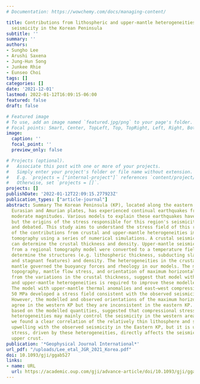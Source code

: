 ```yaml
---
# Documentation: https://wowchemy.com/docs/managing-content/

title: Contributions from lithospheric and upper-mantle heterogeneities to upper crustal
  seismicity in the Korean Peninsula
subtitle: ''
summary: ''
authors:
- Sungho Lee
- Arushi Saxena
- Jung-Hun Song
- Junkee Rhie
- Eunseo Choi
tags: []
categories: []
date: '2021-12-01'
lastmod: 2022-01-12T16:09:15-06:00
featured: false
draft: false

# Featured image
# To use, add an image named `featured.jpg/png` to your page's folder.
# Focal points: Smart, Center, TopLeft, Top, TopRight, Left, Right, BottomLeft, Bottom, BottomRight.
image:
  caption: ''
  focal_point: ''
  preview_only: false

# Projects (optional).
#   Associate this post with one or more of your projects.
#   Simply enter your project's folder or file name without extension.
#   E.g. `projects = ["internal-project"]` references `content/project/deep-learning/index.md`.
#   Otherwise, set `projects = []`.
projects: []
publishDate: '2022-01-12T22:09:15.277923Z'
publication_types: ["article-journal"]
abstract: Summary The Korean Peninsula (KP), located along the eastern margin of the
  Eurasian and Amurian plates, has experienced continual earthquakes from small to
  moderate magnitudes. Various models to explain these earthquakes have been proposed,
  but the origins of the stress responsible for this region's seismicity remain unclear
  and debated. This study aims to understand the stress field of this region in terms
  of the contributions from crustal and upper-mantle heterogeneities imaged via seismic
  tomography using a series of numerical simulations. A crustal seismic velocity model
  can determine the crustal thickness and density. Upper-mantle seismic velocity anomalies
  from a regional tomography model were converted to a temperature field, which can
  determine the structures (e.g. lithospheric thickness, subducting slabs, their gaps,
  and stagnant features) and density. The heterogeneities in the crustal and upper
  mantle governed the buoyancy forces and rheology in our models. The modelled surface
  topography, mantle flow stress, and orientation of maximum horizontal stress, derived
  from the variations in the crustal thickness, suggest that model with the lithospheric
  and upper-mantle heterogeneities is required to improve these modelled quantities.
  The model with upper-mantle thermal anomalies and east–west compression of approximately
  50 MPa developed a stress field consistent with the observed seismicity in the KP.
  However, the modelled and observed orientations of the maximum horizontal stress
  agree in the western KP but they are inconsistent in the eastern KP. Our analysis,
  based on the modelled quantities, suggested that compressional stress and mantle
  heterogeneities may mainly control the seismicity in the western area. In contrast,
  we found a clear correlation of the relatively thin lithosphere and strong upper-mantle
  upwelling with the observed seismicity in the Eastern KP, but it is unclear whether
  stress, driven by these heterogeneities, directly affects the seismicity of the
  upper crust.
publication: '*Geophysical Journal International*'
url_pdf: "/uploads/Lee_etal_JGR_2021_Korea.pdf"
doi: 10.1093/gji/ggab527
links:
- name: URL
  url: https://academic.oup.com/gji/advance-article/doi/10.1093/gji/ggab527/6488384
---
```

